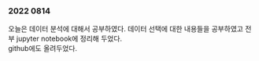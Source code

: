 ### 2022 0814

오늘은 데이터 분석에 대해서 공부하였다.
데이터 선택에 대한 내용들을 공부하였고 전부 jupyter notebook에 정리해 두었다.  
github에도 올려두었다.   
